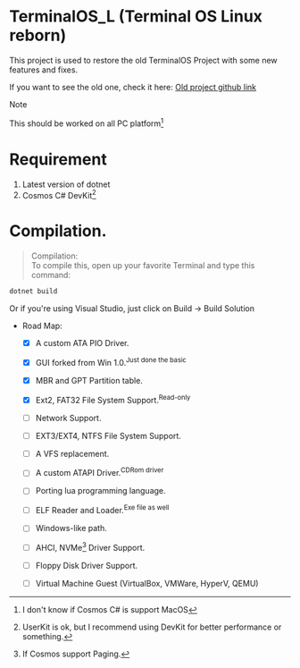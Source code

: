 # TerminalOS_L (Terminal OS Linux reborn)
This project is used to restore the old TerminalOS Project with some new features and fixes.

If you want to see the old one, check it here: [Old project github link](https://github.com/CodeCs1/TerminalOS-v1-C-)

> [!NOTE]
> This should be worked on all PC platform[^1]

# Requirement
1. Latest version of dotnet 
2. Cosmos C# DevKit[^2]

# Compilation.
> Compilation:<br>
To compile this, open up your favorite Terminal and type this command:
```sh
dotnet build
```
Or if you're using Visual Studio, just click on Build -> Build Solution

* Road Map:
    - [x] A custom ATA PIO Driver.
    - [x] GUI forked from Win 1.0.<sup>Just done the basic</sup>
    - [x] MBR and GPT Partition table.
    - [x] Ext2, FAT32 File System Support.<sup>Read-only</sup>
    - [ ] Network Support.
    - [ ] EXT3/EXT4, NTFS File System Support.
    - [ ] A VFS replacement.
    - [ ] A custom ATAPI Driver.<sup>CDRom driver</sup>
    - [ ] Porting lua programming language.
    - [ ] ELF Reader and Loader.<sup>Exe file as well</sup>
    - [ ] Windows-like path.
    - [ ] AHCI, NVMe[^3] Driver Support.
    - [ ] Floppy Disk Driver Support.
    - [ ] Virtual Machine Guest (VirtualBox, VMWare, HyperV, QEMU)


[^1]: I don't know if Cosmos C# is support MacOS
[^2]: UserKit is ok, but I recommend using DevKit for better performance or something.
[^3]: If Cosmos support Paging.

